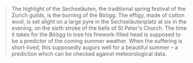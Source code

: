 > The highlight of the Sechseläuten, the traditional spring festival of the Zurich guilds, is the burning of the Böögg. 
The effigy, made of cotton wool, is set alight on a large pyre in the Sechseläutenplatz at six in the evening, 
on the sixth stroke of the bells of St Peter's Church. 
The time it takes for the Böögg to lose his firework-filled head is supposed to be a predictor of the coming summer weather. 
When the suffering is short-lived, this supposedly augurs well for a beautiful summer 
– a prediction which can be checked against meteorological data.
